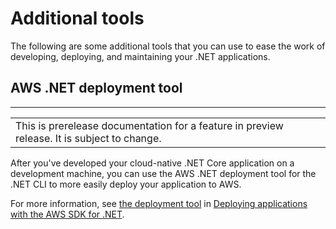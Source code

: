 # Additional tools<a name="sdk-features-additional-tools"></a>

The following are some additional tools that you can use to ease the work of developing, deploying, and maintaining your \.NET applications\.

## AWS \.NET deployment tool<a name="sdk-features-deployment-tool"></a>


****  

|  | 
| --- |
| This is prerelease documentation for a feature in preview release\. It is subject to change\. | 

After you've developed your cloud\-native \.NET Core application on a development machine, you can use the AWS \.NET deployment tool for the \.NET CLI to more easily deploy your application to AWS\.

For more information, see [the deployment tool](deployment-tool.md) in [Deploying applications with the AWS SDK for \.NET](deploying.md)\.